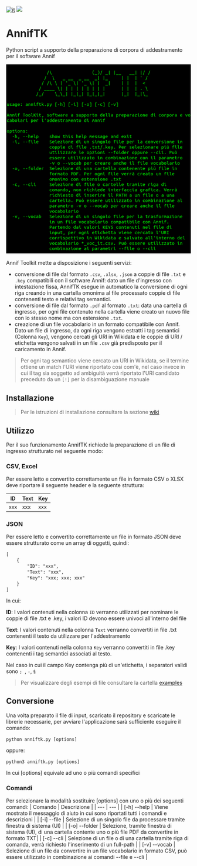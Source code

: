 [![it](https://img.shields.io/badge/lang-it-blue.svg)](https://github.com/logo94/excel2text-key/blob/main/README.md)
![](https://img.shields.io/badge/Python-3.8%2B-green.svg)

# AnnifTK
Python script a supporto della preparazione di corpora di addestramento per il software Annif

<p align="center">
  <img src="https://github.com/logo94/AnnifTK/blob/main/examples/img/AnnifTK_screen.png" />
</p>

Annif Toolkit mette a disposizione i seguenti servizi:
- conversione di file dal formato `.csv`, `.xlsx`, `.json` a coppie di file `.txt` e `.key` compatibili con il software Annif: dato un file d'ingresso con intestazione fissa, AnnifTK esegue in automatico la conversione di ogni riga creando in una cartella omonima al file processato coppie di file contenenti testo e relativi tag semantici.
- conversione di file dal formato `.pdf` al formato `.txt`: data una cartella di ingresso, per ogni file contenuto nella cartella viene creato un nuovo file con lo stesso nome ma con estensione `.txt`.
- creazione di un file vocabolario in un formato compatibile con Annif. Dato un file di ingresso, da ogni riga vengono estratti i tag semantici (Colonna `Key`), vengono cercati gli URI in Wikidata e le coppie di URI / etichetta vengono salvati in un file `.csv` già predisposto per il caricamento in Annif.

> Per ogni tag semantico viene cercato un URI in Wikidata, se il termine ottiene un match l'URI viene riportato cosi com'è, nel caso invece in cui il tag sia soggetto ad ambiguità verrà riportato l'URI candidato preceduto da un `[!]` per la disambiguazione manuale


## Installazione ##
> Per le istruzioni di installazione consultare la sezione [wiki](https://github.com/logo94/AnnifTK/wiki)


## Utilizzo ##
Per il suo funzionamento AnnifTK richiede la preparazione di un file di ingresso strutturato nel seguente modo:

### CSV, Excel ###
Per essere letto e convertito correttamente un file in formato CSV o XLSX deve riportare il seguente header e la seguente struttura:


| ID | Text | Key
| --- | --- | ---
| xxx | xxx | xxx


### JSON ###
Per essere letto e convertito correttamente un file in formato JSON deve essere strutturato come un array di oggetti, quindi:

```
[
    {
        "ID": "xxx",
        "Text": "xxx",
        "Key": "xxx; xxx; xxx"
    }
]

```
In cui:

**ID**: I valori contenuti nella colonna `ID` verranno utilizzati per nominare le coppie di file .txt e .key, i valori ID devono essere univoci all'interno del file

**Text**: I valori contenuti nella colonna `Text` verranno convertiti in file .txt contenenti il testo da utilizzare per l'addestramento

**Key**: I valori contenuti nella colonna `Key` verranno convertiti in file .key contenenti i tag semantici associati al testo. 

Nel caso in cui il campo Key contenga più di un'etichetta, i separatori validi sono `; `, ` - `, ` § ` 

> Per visualizzare degli esempi di file consultare la cartella [examples](https://github.com/logo94/AnnifTK/tree/main/examples)


## Conversione

Una volta preparato il file di input, scaricato il repository e scaricate le librerie necessarie, per avviare l'applicazione sarà sufficiente eseguire il comando:
```
python anniftk.py [options]
```
oppure:
```
python3 anniftk.py [options]
```

In cui [options] equivale ad uno o più comandi specifici

### Comandi ###
Per selezionare la modalità sostituire [options] con uno o più dei seguenti comandi:
| Comando | Descrizione |
| --- | --- |
| [-h] --help | Viene mostrato il messaggio di aiuto in cui sono riportati tutti i comandi e descrizioni |
| [-i]  --file | Selezione di un singolo file da processare tramite finestra di sistema (UI) |
| [-o] --folder | Selezione, tramite finestra di sistema (UI), di una cartella contente uno o più file PDF da convertire in formato TXT|
| [-c] --cli | Selezione di un file o di una cartella tramite riga di comanda, verrà richiesto l'inserimento di un full-path |
| [-v] --vocab | Selezione di un file da convertire in un file vocabolario in formato CSV, può essere utilizzato in combinazione ai comandi --file e --cli |
